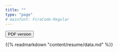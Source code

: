 ```yaml
---
title: ""
type: "page"
# mainfont: FiraCode-Regular
---
```


<form method="get" action="https://jcleal.me/resume.pdf">
    <button type="submit">PDF version</button>
</form>

{{% readmarkdown "content/resume/data.md" %}}
